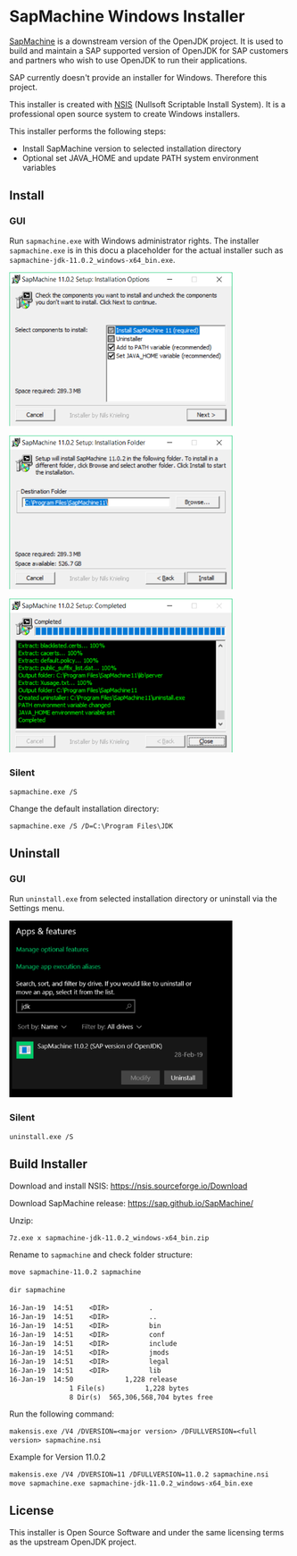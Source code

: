 # SapMachine Windows Installer

[SapMachine](https://github.com/SAP/SapMachine) is a downstream version of the OpenJDK project.
It is used to build and maintain a SAP supported version of OpenJDK for SAP customers and partners who wish to use OpenJDK to run their applications.

SAP currently doesn't provide an installer for Windows. Therefore this project.

This installer is created with [NSIS](https://nsis.sourceforge.io) (Nullsoft Scriptable Install System).
It is a professional open source system to create Windows installers.

This installer performs the following steps:

* Install SapMachine version to selected installation directory
* Optional set JAVA_HOME and update PATH system environment variables

## Install

### GUI

Run `sapmachine.exe` with Windows administrator rights.
The installer `sapmachine.exe` is in this docu a placeholder for the actual installer such as  `sapmachine-jdk-11.0.2_windows-x64_bin.exe`.

![Components](screenshots/components.png)

![Directory](screenshots/directory.png)

![Instfiles](screenshots/instfiles.png)

### Silent

```
sapmachine.exe /S
```

Change the default installation directory:

```
sapmachine.exe /S /D=C:\Program Files\JDK
```

## Uninstall

### GUI

Run `uninstall.exe` from selected installation directory or uninstall via the Settings menu.

![Uninstall](screenshots/uninstall.png)

### Silent

```
uninstall.exe /S
```

## Build Installer

Download and install NSIS: https://nsis.sourceforge.io/Download

Download SapMachine release: https://sap.github.io/SapMachine/

Unzip:

```
7z.exe x sapmachine-jdk-11.0.2_windows-x64_bin.zip
```
Rename to `sapmachine` and check folder structure:

```
move sapmachine-11.0.2 sapmachine

dir sapmachine

16-Jan-19  14:51    <DIR>          .
16-Jan-19  14:51    <DIR>          ..
16-Jan-19  14:51    <DIR>          bin
16-Jan-19  14:51    <DIR>          conf
16-Jan-19  14:51    <DIR>          include
16-Jan-19  14:51    <DIR>          jmods
16-Jan-19  14:51    <DIR>          legal
16-Jan-19  14:51    <DIR>          lib
16-Jan-19  14:50             1,228 release
               1 File(s)          1,228 bytes
               8 Dir(s)  565,306,568,704 bytes free
```

Run the following command:

```
makensis.exe /V4 /DVERSION=<major version> /DFULLVERSION=<full version> sapmachine.nsi
```

Example for Version 11.0.2

```
makensis.exe /V4 /DVERSION=11 /DFULLVERSION=11.0.2 sapmachine.nsi
move sapmachine.exe sapmachine-jdk-11.0.2_windows-x64_bin.exe
```

## License

This installer is Open Source Software and under the same licensing terms as the upstream OpenJDK project.
